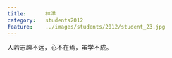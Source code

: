 ```yaml
---
title:		林洋
category:	students2012
feature:	../images/students/2012/student_23.jpg
---
```

人若志趣不远，心不在焉，虽学不成。


